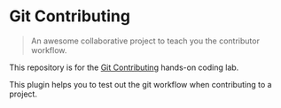 # Git Contributing

> An awesome collaborative project to teach you the contributor workflow.

This repository is for the [Git Contributing](https://knowthecode.io/labs/git-contributing) hands-on coding lab.

This plugin helps you to test out the git workflow when contributing to a project.



